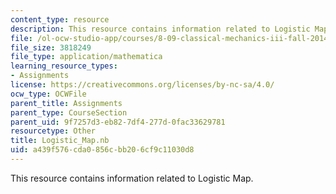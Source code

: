```yaml
---
content_type: resource
description: This resource contains information related to Logistic Map.
file: /ol-ocw-studio-app/courses/8-09-classical-mechanics-iii-fall-2014/a439f576cda0856cbb206cf9c11030d8_Logistic_Map.nb
file_size: 3818249
file_type: application/mathematica
learning_resource_types:
- Assignments
license: https://creativecommons.org/licenses/by-nc-sa/4.0/
ocw_type: OCWFile
parent_title: Assignments
parent_type: CourseSection
parent_uid: 9f7257d3-eb82-7df4-277d-0fac33629781
resourcetype: Other
title: Logistic_Map.nb
uid: a439f576-cda0-856c-bb20-6cf9c11030d8
---
```

This resource contains information related to Logistic Map.